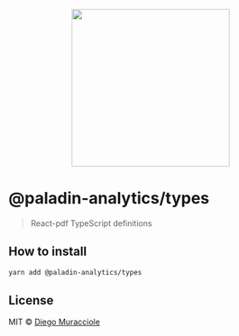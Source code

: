 <p align="center">
  <img src="https://user-images.githubusercontent.com/5600341/27505816-c8bc37aa-587f-11e7-9a86-08a2d081a8b9.png" height="280px">
</p>

# @paladin-analytics/types

> React-pdf TypeScript definitions

## How to install

```sh
yarn add @paladin-analytics/types
```

## License

MIT © [Diego Muracciole](http://github.com/diegomura)
